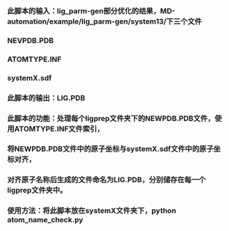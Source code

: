 ### 此脚本的输入：lig_parm-gen部分优化的结果，MD-automation/example/lig_parm-gen/system13/下三个文件
###              NEVPDB.PDB
###              ATOMTYPE.INF
###             systemX.sdf
### 此脚本的输出：LIG.PDB
### 此脚本的功能：处理每个ligprep文件夹下的NEWPDB.PDB文件，使用ATOMTYPE.INF文件索引，
###             将NEWPDB.PDB文件中的原子坐标与systemX.sdf文件中的原子坐标对齐，
###              对齐原子名称后生成的文件命名为LIG.PDB，分别储存在每一个ligprep文件夹中。
### 使用方法：将此脚本放在systemX文件夹下，python atom_name_check.py

